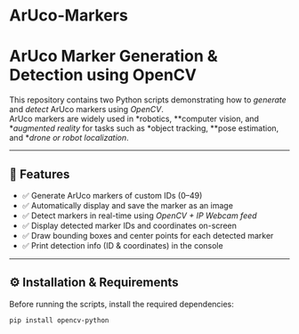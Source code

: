 # ArUco-Markers

# ArUco Marker Generation & Detection using OpenCV

This repository contains two Python scripts demonstrating how to *generate* and *detect* ArUco markers using *OpenCV*.  
ArUco markers are widely used in *robotics, **computer vision, and **augmented reality* for tasks such as *object tracking, **pose estimation, and **drone or robot localization*.

---
## 🚀 Features

- ✅ Generate ArUco markers of custom IDs (0–49)  
- ✅ Automatically display and save the marker as an image  
- ✅ Detect markers in real-time using *OpenCV + IP Webcam feed*  
- ✅ Display detected marker IDs and coordinates on-screen  
- ✅ Draw bounding boxes and center points for each detected marker  
- ✅ Print detection info (ID & coordinates) in the console  

---

## ⚙ Installation & Requirements

Before running the scripts, install the required dependencies:

```bash
pip install opencv-python
